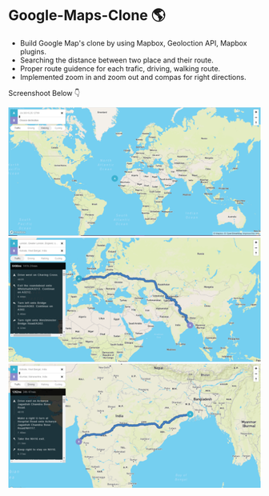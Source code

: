 # Google-Maps-Clone 🌎

- Build Google Map's clone by using Mapbox, Geoloction API, Mapbox plugins.
- Searching the distance between two place and their route.
- Proper route guidence for each trafic, driving, walking route.
- Implemented zoom in and zoom out and compas for right directions.

Screenshoot Below 👇

![screenshot](https://github.com/blackcodding/Google-Maps-Clone/blob/master/Screenshot-1.PNG)
![screenshot](https://github.com/blackcodding/Google-Maps-Clone/blob/master/Screenshot-2.PNG)
![screenshot](https://github.com/blackcodding/Google-Maps-Clone/blob/master/Screenshot-3.PNG)
